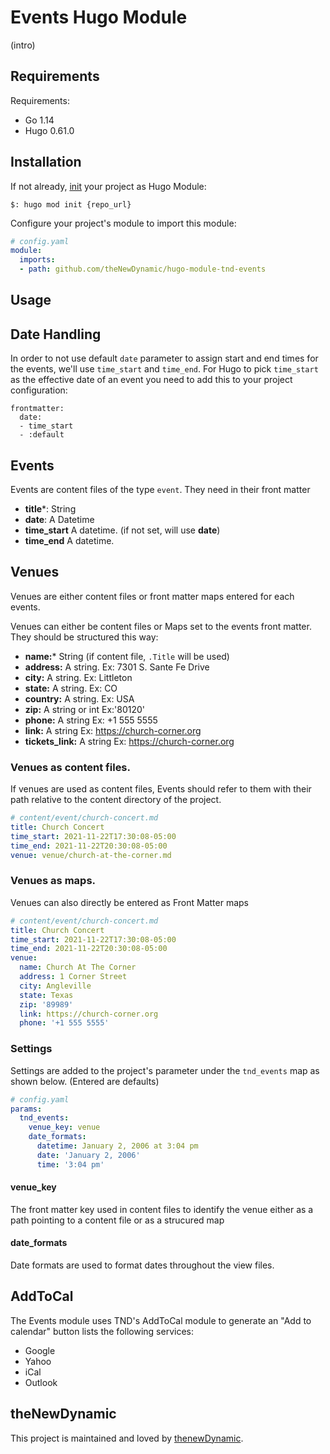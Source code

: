 # Events Hugo Module

(intro)

## Requirements

Requirements:
- Go 1.14
- Hugo 0.61.0


## Installation

If not already, [init](https://gohugo.io/hugo-modules/use-modules/#initialize-a-new-module) your project as Hugo Module:

```
$: hugo mod init {repo_url}
```

Configure your project's module to import this module:

```yaml
# config.yaml
module:
  imports:
  - path: github.com/theNewDynamic/hugo-module-tnd-events
```

## Usage

## Date Handling

In order to not use default `date` parameter to assign start and end times for the events, we'll use `time_start` and `time_end`. For Hugo to pick `time_start` as the effective date of an event you need to add this to your project configuration:

```
frontmatter:
  date:
  - time_start
  - :default
```

## Events

Events are content files of the type `event`. They need in their front matter
- __title__\*: String
- __date__: A Datetime
- __time_start__ A datetime. (if not set, will use __date__)
- __time_end__ A datetime.

## Venues
Venues are either content files or front matter maps entered for each events.

Venues can either be content files or Maps set to the events front matter. They should be structured this way:

- __name:__\* String (if content file, `.Title` will be used)
- __address:__ A string. Ex: 7301 S. Sante Fe Drive
- __city:__ A string. Ex: Littleton
- __state:__ A string. Ex: CO
- __country:__ A string. Ex: USA
- __zip:__ A string or int Ex:'80120'
- __phone:__ A string Ex: +1 555 5555
- __link:__ A string Ex: https://church-corner.org
- __tickets_link:__ A string Ex: https://church-corner.org


### Venues as content files.
If venues are used as content files, Events should refer to them with their path relative to the content directory of the project.

```yaml
# content/event/church-concert.md
title: Church Concert
time_start: 2021-11-22T17:30:08-05:00
time_end: 2021-11-22T20:30:08-05:00
venue: venue/church-at-the-corner.md
```

### Venues as maps.

Venues can also directly be entered as Front Matter maps

```yaml
# content/event/church-concert.md
title: Church Concert
time_start: 2021-11-22T17:30:08-05:00
time_end: 2021-11-22T20:30:08-05:00
venue:
  name: Church At The Corner
  address: 1 Corner Street
  city: Angleville
  state: Texas
  zip: '89989'
  link: https://church-corner.org
  phone: '+1 555 5555'
```

### Settings

Settings are added to the project's parameter under the `tnd_events` map as shown below. (Entered are defaults)

```yaml
# config.yaml
params:
  tnd_events:
    venue_key: venue
    date_formats:
      datetime: January 2, 2006 at 3:04 pm
      date: 'January 2, 2006'
      time: '3:04 pm'
```

#### venue_key
The front matter key used in content files to identify the venue either as a path pointing to a content file
or as a strucured map

#### date_formats

Date formats are used to format dates throughout the view files.

## AddToCal

The Events module uses TND's AddToCal module to generate an "Add to calendar" button lists the following services:
- Google
- Yahoo
- iCal
- Outlook

## theNewDynamic

This project is maintained and loved by [thenewDynamic](https://www.thenewdynamic.com).
